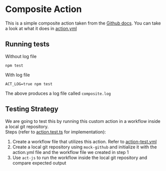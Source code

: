 # Composite Action

This is a simple composite action taken from the [Github docs](https://docs.github.com/en/actions/creating-actions/creating-a-composite-action#creating-an-action-metadata-file). You can take a look at what it does in [action.yml](action.yml)

## Running tests

Without log file

```
npm test
```

With log file

```
ACT_LOG=true npm test
```
The above produces a log file called `composite.log`

## Testing Strategy

We are going to test this by running this custom action in a workflow inside a local git repository.  
Steps (refer to [action.test.ts](test/action.test.ts) for implementation):  
1. Create a workflow file that utilizes this action. Refer to [action-test.yml](test/action-test.yml)
2. Create a local git repository using `mock-github` and initialize it with the action.yml file and the workflow file we created in step 1
3. Use `act-js` to run the workflow inside the local git repository and compare expected output
